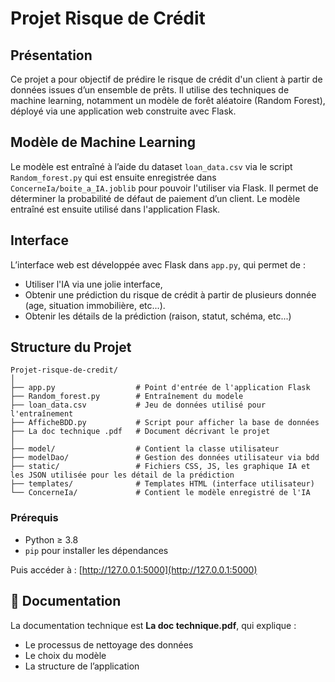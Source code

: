 
# Projet Risque de Crédit

## Présentation

Ce projet a pour objectif de prédire le risque de crédit d'un client à partir de données issues d’un ensemble de prêts. Il utilise des techniques de machine learning, notamment un modèle de forêt aléatoire (Random Forest), déployé via une application web construite avec Flask.

## Modèle de Machine Learning

Le modèle est entraîné à l’aide du dataset `loan_data.csv` via le script `Random_forest.py` qui est ensuite enregistrée dans `ConcerneIa/boite_a_IA.joblib` pour pouvoir l'utiliser via Flask. Il permet de déterminer la probabilité de défaut de paiement d’un client. Le modèle entraîné est ensuite utilisé dans l'application Flask.

## Interface

L’interface web est développée avec Flask dans `app.py`, qui permet de :
- Utiliser l'IA via une jolie interface,
- Obtenir une prédiction du risque de crédit à partir de plusieurs donnée (age, situation immobilière, etc...).
- Obtenir les détails de la prédiction (raison, statut, schéma, etc...)

## Structure du Projet
```
Projet-risque-de-credit/
│
├── app.py                  # Point d'entrée de l'application Flask
├── Random_forest.py        # Entraînement du modele
├── loan_data.csv           # Jeu de données utilisé pour l'entraînement
├── AfficheBDD.py           # Script pour afficher la base de données
├── La doc technique .pdf   # Document décrivant le projet
│
├── model/                  # Contient la classe utilisateur
├── modelDao/               # Gestion des données utilisateur via bdd
├── static/                 # Fichiers CSS, JS, les graphique IA et les JSON utilisée pour les détail de la prédiction
├── templates/              # Templates HTML (interface utilisateur)
└── ConcerneIa/             # Contient le modèle enregistré de l'IA
```

### Prérequis

- Python ≥ 3.8
- `pip` pour installer les dépendances

Puis accéder à : [http://127.0.0.1:5000](http://127.0.0.1:5000)

## 📄 Documentation

La documentation technique est **La doc technique.pdf**, qui explique :
- Le processus de nettoyage des données
- Le choix du modèle
- La structure de l’application
